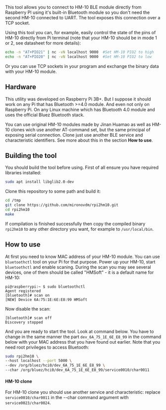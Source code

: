 This tool allows you to connect to HM-10 BLE module directly from Raspberry 
PI using it's built-in Bluetooth module so you don't need the second HM-10 
connected to UART. The tool exposes this connection over a TCP socket.

Using this tool you can, for example, easily control the state of the pins 
of HM-10 directly from Pi terminal (note that your HM-10 should be in mode 
1 or 2, see datasheet for more details):

```bash
echo -n "AT+PIO21" | nc -vN localhost 9000  #Set HM-10 PIO2 to high
echo -n "AT+PIO20" | nc -vN localhost 9000  #Set HM-10 PIO2 to low
```

Or you can use TCP sockets in your program and exchange the binary data 
with your HM-10 module.


## Hardware
This utility was developed on Raspberry Pi 3B+. But I suppose it should work 
on any Pi that has Bluetooth >=4.0 module. And even not only on Raspberry Pi. 
On any Linux machine which has Bluetooth 4.0 module and uses the official Bluez 
Bluetooth stack.

You can use original HM-10 modules made by Jinan Huamao as well as HM-10 clones
wich use another AT-command set, but the same principal of exposing serial 
connection. Clone just use another BLE service and characteristic identifiers. 
See more about this in the section __How to use__.

## Building the tool
You should build the tool before using. First of all ensure you have required libraries installed:
```bash
sudo apt install libglib2.0-dev
```

Clone this repository to some path and build it:
```bash
cd /tmp
git clone https://github.com/mironovdm/rpi2hm10.git
cd rpi2hm10
make
```

If compilation is finished successfully then copy the compiled binary 
`rpi2hm10` to any other directory you want, for example to `/usr/local/bin`.

## How to use
At first you need to know MAC address of your HM-10 module. You can use `bluetoothctl` tool on your Pi for that purpose. Power up your HM-10, start `bluetoothctl` and enable scaning. During the scan you may see several devices, one of them should be called "HMSoft" - it is a default name for HM-10:
```
pi@raspberrypi:~ $ sudo bluetoothctl
Agent registered
[bluetooth]# scan on
[NEW] Device 6A:75:1E:6E:E8:99 HMSoft
```

Now disable the scan:
```
[bluetooth]# scan off
Discovery stopped
```

And you are ready to start the tool. Look at command below. You have to change in the same manner the part `dev_6A_75_1E_6E_E8_99` in the command below with your MAC address that you have found out earlier. Note that you need root privileges to access Bluetooth:
```bash
sudo rpi2hm10 \
--host localhost --port 5000 \
--dev /org/bluez/hci0/dev_6A_75_1E_6E_E8_99 \
--char /org/bluez/hci0/dev_6A_75_1E_6E_E8_99/service0010/char0011
```

#### HM-10 clone
For HM-10 clone you should use another service and characteristic: replace
`service0010/char0011` in the --char command argument with `service0023/char0024`.
